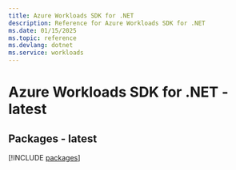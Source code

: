 ```yaml
---
title: Azure Workloads SDK for .NET
description: Reference for Azure Workloads SDK for .NET
ms.date: 01/15/2025
ms.topic: reference
ms.devlang: dotnet
ms.service: workloads
---
```

# Azure Workloads SDK for .NET - latest
## Packages - latest
[!INCLUDE [packages](workloads-index.md)]